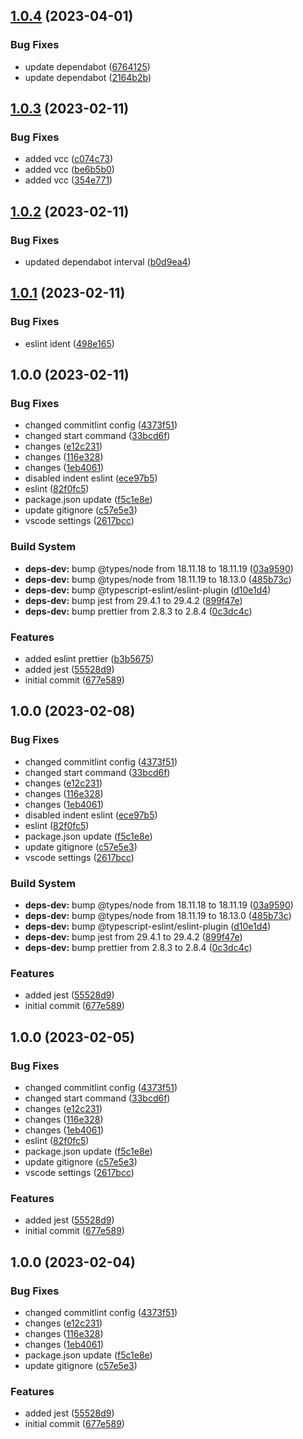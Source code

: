 ## [1.0.4](https://github.com/sebastiancretu/bare-github-action/compare/v1.0.3...v1.0.4) (2023-04-01)


### Bug Fixes

* update dependabot ([6764125](https://github.com/sebastiancretu/bare-github-action/commit/6764125f9544362aabf67a99503e73dc6bbc24bf))
* update dependabot ([2164b2b](https://github.com/sebastiancretu/bare-github-action/commit/2164b2bb92d807c9a618100a698aaec8884e818b))

## [1.0.3](https://github.com/sebastiancretu/bare-github-action/compare/v1.0.2...v1.0.3) (2023-02-11)


### Bug Fixes

* added vcc ([c074c73](https://github.com/sebastiancretu/bare-github-action/commit/c074c73c61e0e147457f170477699e0f6b456883))
* added vcc ([be6b5b0](https://github.com/sebastiancretu/bare-github-action/commit/be6b5b03be9ad3447149834ad5ae53ca7d8af4f1))
* added vcc ([354e771](https://github.com/sebastiancretu/bare-github-action/commit/354e771a513497c47a59b1390c9f7ce11b1e3b92))

## [1.0.2](https://github.com/sebastiancretu/bare-github-action/compare/v1.0.1...v1.0.2) (2023-02-11)


### Bug Fixes

* updated dependabot interval ([b0d9ea4](https://github.com/sebastiancretu/bare-github-action/commit/b0d9ea4012ffee67d4e5d9daa1f47bf8e5e2de2e))

## [1.0.1](https://github.com/sebastiancretu/bare-github-action/compare/v1.0.0...v1.0.1) (2023-02-11)


### Bug Fixes

* eslint ident ([498e165](https://github.com/sebastiancretu/bare-github-action/commit/498e165acdf532ea23757c5ffe273b54a569f00a))

## 1.0.0 (2023-02-11)


### Bug Fixes

* changed commitlint config ([4373f51](https://github.com/sebastiancretu/bare-github-action/commit/4373f516caf222f41d5d09943018cce7fa49b42f))
* changed start command ([33bcd6f](https://github.com/sebastiancretu/bare-github-action/commit/33bcd6f0ed46f27faa6b03dafc897f4ab0ffc8c9))
* changes ([e12c231](https://github.com/sebastiancretu/bare-github-action/commit/e12c23162251ff1f4f502a077d49ba146f8ec891))
* changes ([116e328](https://github.com/sebastiancretu/bare-github-action/commit/116e3282d05b58b3f1fb629849658f77c047ac39))
* changes ([1eb4061](https://github.com/sebastiancretu/bare-github-action/commit/1eb4061aa867e5923dcedb12bc505a25b52e3957))
* disabled indent eslint ([ece97b5](https://github.com/sebastiancretu/bare-github-action/commit/ece97b5353b94f8a2786941aa1fea7c87a17cd2f))
* eslint ([82f0fc5](https://github.com/sebastiancretu/bare-github-action/commit/82f0fc598bffeb6c0396d4648aaf5b4d463cf8fa))
* package.json update ([f5c1e8e](https://github.com/sebastiancretu/bare-github-action/commit/f5c1e8e96d009c9f1ca660d2a4b937e3ce725bea))
* update gitignore ([c57e5e3](https://github.com/sebastiancretu/bare-github-action/commit/c57e5e30361c8c743eba5eb3da70e5e6d03a9e39))
* vscode settings ([2617bcc](https://github.com/sebastiancretu/bare-github-action/commit/2617bcc63ba0286c9be3f304cf993e9f75634bc0))


### Build System

* **deps-dev:** bump @types/node from 18.11.18 to 18.11.19 ([03a9590](https://github.com/sebastiancretu/bare-github-action/commit/03a959029dfd605cbf0bfa05f8ce5ddf5bcea58e))
* **deps-dev:** bump @types/node from 18.11.19 to 18.13.0 ([485b73c](https://github.com/sebastiancretu/bare-github-action/commit/485b73c4a083dbd5f03188e1bd45cd9f843a637b))
* **deps-dev:** bump @typescript-eslint/eslint-plugin ([d10e1d4](https://github.com/sebastiancretu/bare-github-action/commit/d10e1d4337835a8f31fc5bc3d898b0fb7b190d23))
* **deps-dev:** bump jest from 29.4.1 to 29.4.2 ([899f47e](https://github.com/sebastiancretu/bare-github-action/commit/899f47eb8a9bcfc4323f6064fc6f612fabdcf9bd))
* **deps-dev:** bump prettier from 2.8.3 to 2.8.4 ([0c3dc4c](https://github.com/sebastiancretu/bare-github-action/commit/0c3dc4cf7c9ce1499bd556ff48a3a6e77b5a86a7))


### Features

* added eslint prettier ([b3b5675](https://github.com/sebastiancretu/bare-github-action/commit/b3b5675fa9da2f778384bf29a9a6b554f185e077))
* added jest ([55528d9](https://github.com/sebastiancretu/bare-github-action/commit/55528d93bf12cdb75c788a1bbb733dc9cea9ea74))
* initial commit ([677e589](https://github.com/sebastiancretu/bare-github-action/commit/677e58957db98851912a08f1ad16ba320fd8753c))

## 1.0.0 (2023-02-08)


### Bug Fixes

* changed commitlint config ([4373f51](https://github.com/sebastiancretu/bare-github-action/commit/4373f516caf222f41d5d09943018cce7fa49b42f))
* changed start command ([33bcd6f](https://github.com/sebastiancretu/bare-github-action/commit/33bcd6f0ed46f27faa6b03dafc897f4ab0ffc8c9))
* changes ([e12c231](https://github.com/sebastiancretu/bare-github-action/commit/e12c23162251ff1f4f502a077d49ba146f8ec891))
* changes ([116e328](https://github.com/sebastiancretu/bare-github-action/commit/116e3282d05b58b3f1fb629849658f77c047ac39))
* changes ([1eb4061](https://github.com/sebastiancretu/bare-github-action/commit/1eb4061aa867e5923dcedb12bc505a25b52e3957))
* disabled indent eslint ([ece97b5](https://github.com/sebastiancretu/bare-github-action/commit/ece97b5353b94f8a2786941aa1fea7c87a17cd2f))
* eslint ([82f0fc5](https://github.com/sebastiancretu/bare-github-action/commit/82f0fc598bffeb6c0396d4648aaf5b4d463cf8fa))
* package.json update ([f5c1e8e](https://github.com/sebastiancretu/bare-github-action/commit/f5c1e8e96d009c9f1ca660d2a4b937e3ce725bea))
* update gitignore ([c57e5e3](https://github.com/sebastiancretu/bare-github-action/commit/c57e5e30361c8c743eba5eb3da70e5e6d03a9e39))
* vscode settings ([2617bcc](https://github.com/sebastiancretu/bare-github-action/commit/2617bcc63ba0286c9be3f304cf993e9f75634bc0))


### Build System

* **deps-dev:** bump @types/node from 18.11.18 to 18.11.19 ([03a9590](https://github.com/sebastiancretu/bare-github-action/commit/03a959029dfd605cbf0bfa05f8ce5ddf5bcea58e))
* **deps-dev:** bump @types/node from 18.11.19 to 18.13.0 ([485b73c](https://github.com/sebastiancretu/bare-github-action/commit/485b73c4a083dbd5f03188e1bd45cd9f843a637b))
* **deps-dev:** bump @typescript-eslint/eslint-plugin ([d10e1d4](https://github.com/sebastiancretu/bare-github-action/commit/d10e1d4337835a8f31fc5bc3d898b0fb7b190d23))
* **deps-dev:** bump jest from 29.4.1 to 29.4.2 ([899f47e](https://github.com/sebastiancretu/bare-github-action/commit/899f47eb8a9bcfc4323f6064fc6f612fabdcf9bd))
* **deps-dev:** bump prettier from 2.8.3 to 2.8.4 ([0c3dc4c](https://github.com/sebastiancretu/bare-github-action/commit/0c3dc4cf7c9ce1499bd556ff48a3a6e77b5a86a7))


### Features

* added jest ([55528d9](https://github.com/sebastiancretu/bare-github-action/commit/55528d93bf12cdb75c788a1bbb733dc9cea9ea74))
* initial commit ([677e589](https://github.com/sebastiancretu/bare-github-action/commit/677e58957db98851912a08f1ad16ba320fd8753c))

## 1.0.0 (2023-02-05)


### Bug Fixes

* changed commitlint config ([4373f51](https://github.com/sebastiancretu/bare-github-action/commit/4373f516caf222f41d5d09943018cce7fa49b42f))
* changed start command ([33bcd6f](https://github.com/sebastiancretu/bare-github-action/commit/33bcd6f0ed46f27faa6b03dafc897f4ab0ffc8c9))
* changes ([e12c231](https://github.com/sebastiancretu/bare-github-action/commit/e12c23162251ff1f4f502a077d49ba146f8ec891))
* changes ([116e328](https://github.com/sebastiancretu/bare-github-action/commit/116e3282d05b58b3f1fb629849658f77c047ac39))
* changes ([1eb4061](https://github.com/sebastiancretu/bare-github-action/commit/1eb4061aa867e5923dcedb12bc505a25b52e3957))
* eslint ([82f0fc5](https://github.com/sebastiancretu/bare-github-action/commit/82f0fc598bffeb6c0396d4648aaf5b4d463cf8fa))
* package.json update ([f5c1e8e](https://github.com/sebastiancretu/bare-github-action/commit/f5c1e8e96d009c9f1ca660d2a4b937e3ce725bea))
* update gitignore ([c57e5e3](https://github.com/sebastiancretu/bare-github-action/commit/c57e5e30361c8c743eba5eb3da70e5e6d03a9e39))
* vscode settings ([2617bcc](https://github.com/sebastiancretu/bare-github-action/commit/2617bcc63ba0286c9be3f304cf993e9f75634bc0))


### Features

* added jest ([55528d9](https://github.com/sebastiancretu/bare-github-action/commit/55528d93bf12cdb75c788a1bbb733dc9cea9ea74))
* initial commit ([677e589](https://github.com/sebastiancretu/bare-github-action/commit/677e58957db98851912a08f1ad16ba320fd8753c))

## 1.0.0 (2023-02-04)


### Bug Fixes

* changed commitlint config ([4373f51](https://github.com/sebastiancretu/bare-github-action/commit/4373f516caf222f41d5d09943018cce7fa49b42f))
* changes ([e12c231](https://github.com/sebastiancretu/bare-github-action/commit/e12c23162251ff1f4f502a077d49ba146f8ec891))
* changes ([116e328](https://github.com/sebastiancretu/bare-github-action/commit/116e3282d05b58b3f1fb629849658f77c047ac39))
* changes ([1eb4061](https://github.com/sebastiancretu/bare-github-action/commit/1eb4061aa867e5923dcedb12bc505a25b52e3957))
* package.json update ([f5c1e8e](https://github.com/sebastiancretu/bare-github-action/commit/f5c1e8e96d009c9f1ca660d2a4b937e3ce725bea))
* update gitignore ([c57e5e3](https://github.com/sebastiancretu/bare-github-action/commit/c57e5e30361c8c743eba5eb3da70e5e6d03a9e39))


### Features

* added jest ([55528d9](https://github.com/sebastiancretu/bare-github-action/commit/55528d93bf12cdb75c788a1bbb733dc9cea9ea74))
* initial commit ([677e589](https://github.com/sebastiancretu/bare-github-action/commit/677e58957db98851912a08f1ad16ba320fd8753c))
